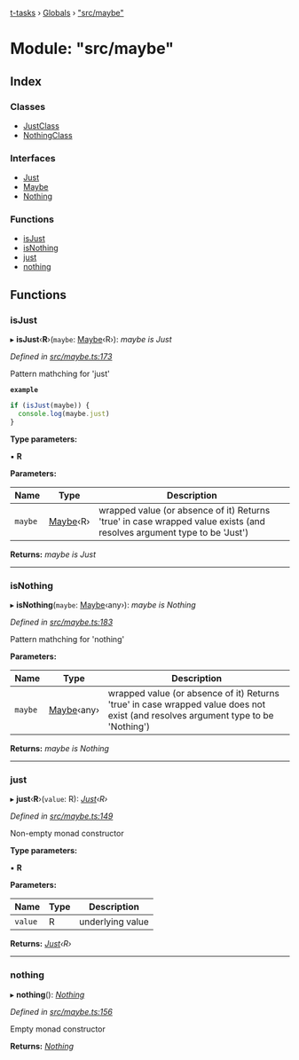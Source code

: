 [t-tasks](../README.md) › [Globals](../globals.md) › ["src/maybe"](_src_maybe_.md)

# Module: "src/maybe"

## Index

### Classes

* [JustClass](../classes/_src_maybe_.justclass.md)
* [NothingClass](../classes/_src_maybe_.nothingclass.md)

### Interfaces

* [Just](../interfaces/_src_maybe_.just.md)
* [Maybe](../interfaces/_src_maybe_.maybe.md)
* [Nothing](../interfaces/_src_maybe_.nothing.md)

### Functions

* [isJust](_src_maybe_.md#isjust)
* [isNothing](_src_maybe_.md#isnothing)
* [just](_src_maybe_.md#just)
* [nothing](_src_maybe_.md#nothing)

## Functions

###  isJust

▸ **isJust**‹**R**›(`maybe`: [Maybe](../interfaces/_src_maybe_.maybe.md)‹R›): *maybe is Just<R>*

*Defined in [src/maybe.ts:173](https://github.com/lammonaaf/t-tasks/blob/f271a8d/src/maybe.ts#L173)*

Pattern mathching for 'just'

**`example`** 
```typescript
if (isJust(maybe)) {
  console.log(maybe.just)
}
```

**Type parameters:**

▪ **R**

**Parameters:**

Name | Type | Description |
------ | ------ | ------ |
`maybe` | [Maybe](../interfaces/_src_maybe_.maybe.md)‹R› | wrapped value (or absence of it)  Returns 'true' in case wrapped value exists (and resolves argument type to be 'Just')  |

**Returns:** *maybe is Just<R>*

___

###  isNothing

▸ **isNothing**(`maybe`: [Maybe](../interfaces/_src_maybe_.maybe.md)‹any›): *maybe is Nothing*

*Defined in [src/maybe.ts:183](https://github.com/lammonaaf/t-tasks/blob/f271a8d/src/maybe.ts#L183)*

Pattern mathching for 'nothing'

**Parameters:**

Name | Type | Description |
------ | ------ | ------ |
`maybe` | [Maybe](../interfaces/_src_maybe_.maybe.md)‹any› | wrapped value (or absence of it)  Returns 'true' in case wrapped value does not exist (and resolves argument type to be 'Nothing')  |

**Returns:** *maybe is Nothing*

___

###  just

▸ **just**‹**R**›(`value`: R): *[Just](../interfaces/_src_maybe_.just.md)‹R›*

*Defined in [src/maybe.ts:149](https://github.com/lammonaaf/t-tasks/blob/f271a8d/src/maybe.ts#L149)*

Non-empty monad constructor

**Type parameters:**

▪ **R**

**Parameters:**

Name | Type | Description |
------ | ------ | ------ |
`value` | R | underlying value  |

**Returns:** *[Just](../interfaces/_src_maybe_.just.md)‹R›*

___

###  nothing

▸ **nothing**(): *[Nothing](../interfaces/_src_maybe_.nothing.md)*

*Defined in [src/maybe.ts:156](https://github.com/lammonaaf/t-tasks/blob/f271a8d/src/maybe.ts#L156)*

Empty monad constructor

**Returns:** *[Nothing](../interfaces/_src_maybe_.nothing.md)*
